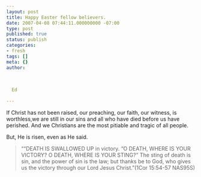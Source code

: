 ```yaml
---
layout: post
title: Happy Easter fellow believers.
date: 2007-04-08 07:44:11.000000000 -07:00
type: post
published: true
status: publish
categories:
- fresh
tags: []
meta: {}
author:
  
  
  
  Ed
  
---
```

<p>If Christ has not been raised, our preaching, our faith, our witness, is worthless,we are still in our sins and all who have died before us have perished. And we Christians are the most pitiable and tragic of all people.</p>
<p>But, He is risen, even as He said.</p>
<blockquote><p>““DEATH IS SWALLOWED UP in victory. “O DEATH, WHERE IS YOUR VICTORY? O DEATH, WHERE IS YOUR STING?” The sting of death is sin, and the power of sin is the law; but thanks be to God, who gives us the victory through our Lord Jesus Christ.”(1Cor 15:54-57 NAS95S)</p></blockquote>
